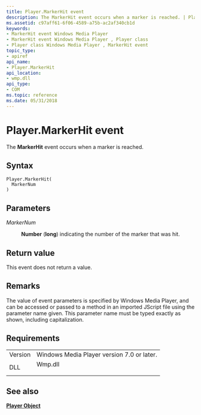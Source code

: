 ```yaml
---
title: Player.MarkerHit event
description: The MarkerHit event occurs when a marker is reached. | Player.MarkerHit event
ms.assetid: c97aff61-6f06-4589-a75b-ac2af340cb1d
keywords:
- MarkerHit event Windows Media Player
- MarkerHit event Windows Media Player , Player class
- Player class Windows Media Player , MarkerHit event
topic_type:
- apiref
api_name:
- Player.MarkerHit
api_location:
- wmp.dll
api_type:
- COM
ms.topic: reference
ms.date: 05/31/2018
---
```


# Player.MarkerHit event

The **MarkerHit** event occurs when a marker is reached.

## Syntax


```JScript
Player.MarkerHit(
  MarkerNum
)
```



## Parameters

<dl> <dt>

*MarkerNum* 
</dt> <dd>

**Number** (**long**) indicating the number of the marker that was hit.

</dd> </dl>

## Return value

This event does not return a value.

## Remarks

The value of event parameters is specified by Windows Media Player, and can be accessed or passed to a method in an imported JScript file using the parameter name given. This parameter name must be typed exactly as shown, including capitalization.

## Requirements



|                    |                                                                                    |
|--------------------|------------------------------------------------------------------------------------|
| Version<br/> | Windows Media Player version 7.0 or later.<br/>                              |
| DLL<br/>     | <dl> <dt>Wmp.dll</dt> </dl> |



## See also

<dl> <dt>

[**Player Object**](player-object.md)
</dt> </dl>

 

 





